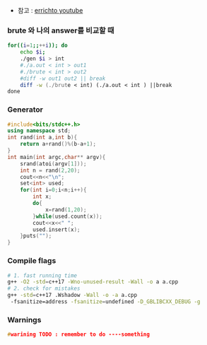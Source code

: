 - 참고 : [errichto youtube](https://github.com/Errichto/youtube)

### brute 와 나의 answer를 비교할 때
```zsh
for((i=1;;++i)); do
    echo $i;
    ./gen $i > int
    #./a.out < int > out1
    #./brute < int > out2
    #diff -w out1 out2 || break
    diff -w (./brute < int) (./a.out < int ) ||break
done
```
### Generator
```c++
#include<bits/stdc++.h>
using namespace std;
int rand(int a,int b){
    return a+rand()%(b-a+1);
}
int main(int argc,char** argv){
    srand(atoi(argv[1]));
    int n = rand(2,20);
    cout<<n<<"\n";
    set<int> used;
    for(int i=0;i<n;i++){
        int x;
        do{
            x=rand(1,20);
        }while(used.count(x));
        cout<<x<<" ";
        used.insert(x);
    }puts("");
}
```

### Compile flags
```bash
# 1. fast running time
g++ -O2 -std=c++17 -Wno-unused-result -Wall -o a a.cpp
# 2. check for mistakes
g++ -std=c++17 .Wshadow -Wall -o -a a.cpp
 -fsanitize=address -fsanitize=undefined -D_GBLIBCXX_DEBUG -g
```


### Warnings
```c++
#warining TODO : remember to do ----something
```